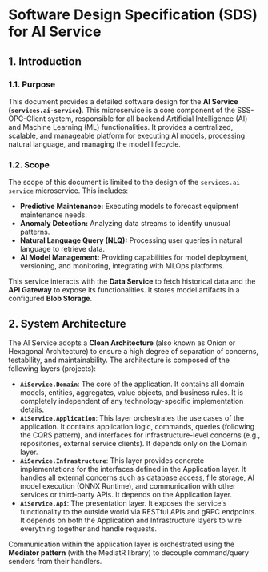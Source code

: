 # Software Design Specification (SDS) for AI Service

## 1. Introduction

### 1.1. Purpose
This document provides a detailed software design for the **AI Service (`services.ai-service`)**. This microservice is a core component of the SSS-OPC-Client system, responsible for all backend Artificial Intelligence (AI) and Machine Learning (ML) functionalities. It provides a centralized, scalable, and manageable platform for executing AI models, processing natural language, and managing the model lifecycle.

### 1.2. Scope
The scope of this document is limited to the design of the `services.ai-service` microservice. This includes:
-   **Predictive Maintenance:** Executing models to forecast equipment maintenance needs.
-   **Anomaly Detection:** Analyzing data streams to identify unusual patterns.
-   **Natural Language Query (NLQ):** Processing user queries in natural language to retrieve data.
-   **AI Model Management:** Providing capabilities for model deployment, versioning, and monitoring, integrating with MLOps platforms.

This service interacts with the **Data Service** to fetch historical data and the **API Gateway** to expose its functionalities. It stores model artifacts in a configured **Blob Storage**.

## 2. System Architecture

The AI Service adopts a **Clean Architecture** (also known as Onion or Hexagonal Architecture) to ensure a high degree of separation of concerns, testability, and maintainability. The architecture is composed of the following layers (projects):

-   **`AiService.Domain`**: The core of the application. It contains all domain models, entities, aggregates, value objects, and business rules. It is completely independent of any technology-specific implementation details.
-   **`AiService.Application`**: This layer orchestrates the use cases of the application. It contains application logic, commands, queries (following the CQRS pattern), and interfaces for infrastructure-level concerns (e.g., repositories, external service clients). It depends only on the Domain layer.
-   **`AiService.Infrastructure`**: This layer provides concrete implementations for the interfaces defined in the Application layer. It handles all external concerns such as database access, file storage, AI model execution (ONNX Runtime), and communication with other services or third-party APIs. It depends on the Application layer.
-   **`AiService.Api`**: The presentation layer. It exposes the service's functionality to the outside world via RESTful APIs and gRPC endpoints. It depends on both the Application and Infrastructure layers to wire everything together and handle requests.

Communication within the application layer is orchestrated using the **Mediator pattern** (with the MediatR library) to decouple command/query senders from their handlers.

